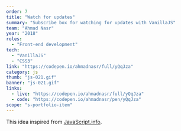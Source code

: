 ```yaml
---
order: 7
title: "Watch for updates"
summary: "Subscribe box for watching for updates with VanillaJS"
team: "Ahmad Nasr"
year: "2018"
roles:
  - "Front-end development"
tech:
  - "VanillaJS"
  - "CSS3"
link: "https://codepen.io/ahmadnasr/full/yQqJza"
category: js
thumb: "js-021.gif"
banner: "js-021.gif"
links:
  - live: "https://codepen.io/ahmadnasr/full/yQqJza"
  - code: "https://codepen.io/ahmadnasr/pen/yQqJza"
scope: "s-portfolio-item"
---
```


This idea inspired from [JavaScript.info](https://javascript.info/).
